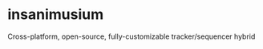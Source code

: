insanimusium
============

Cross-platform, open-source, fully-customizable tracker/sequencer hybrid
